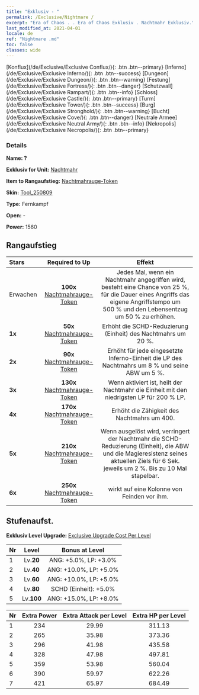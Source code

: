 ```yaml
---
title: "Exklusiv - "
permalink: /Exclusive/Nightmare /
excerpt: "Era of Chaos . . Era of Chaos Exklusiv . Nachtmahr Exklusiv."
last_modified_at: 2021-04-01
locale: de
ref: "Nightmare .md"
toc: false
classes: wide
---
```

 [Konflux](/de/Exclusive/Exclusive Conflux/){: .btn .btn--primary} [Inferno](/de/Exclusive/Exclusive Inferno/){: .btn .btn--success} [Dungeon](/de/Exclusive/Exclusive Dungeon/){: .btn .btn--warning} [Festung](/de/Exclusive/Exclusive Fortress/){: .btn .btn--danger} [Schutzwall](/de/Exclusive/Exclusive Rampart/){: .btn .btn--info} [Schloss](/de/Exclusive/Exclusive Castle/){: .btn .btn--primary} [Turm](/de/Exclusive/Exclusive Tower/){: .btn .btn--success} [Burg](/de/Exclusive/Exclusive Stronghold/){: .btn .btn--warning} [Bucht](/de/Exclusive/Exclusive Cove/){: .btn .btn--danger} [Neutrale Armee](/de/Exclusive/Exclusive Neutral Army/){: .btn .btn--info} [Nekropolis](/de/Exclusive/Exclusive Necropolis/){: .btn .btn--primary} 

### Details
 **Name: ?** 

 **Exklusiv for Unit:** [Nachtmahr](/de/units/Nightmare/) 

 **Item to Rangaufstieg:** [Nachtmahrauge-Token](/de/Items/con_985/)

 **Skin:** [Tool_250809](/de/Items/con_653/)

 **Type:** Fernkampf

 **Open:** -

 **Power:** 1560

## Rangaufstieg

  |     Stars    |  Required to Up | Effekt |
  |:-------------|:---------------:|:---------------:|
  |  Erwachen  | **100x** [Nachtmahrauge-Token](/de/Items/con_985/) | <Spurlos> Jedes Mal, wenn ein Nachtmahr angegriffen wird, besteht eine Chance von 25 %, für die Dauer eines Angriffs das eigene Angriffstempo um 500 % und den Lebensentzug um 50 % zu erhöhen. |
  | **1x** <i class="fas fa-star"/> | **50x** [Nachtmahrauge-Token](/de/Items/con_985/) | Erhöht die SCHD-Reduzierung (Einheit) des Nachtmahrs um 20 %. |
  | **2x** <i class="fas fa-star"/> | **90x** [Nachtmahrauge-Token](/de/Items/con_985/) | Erhöht für jede eingesetzte Inferno-Einheit die LP des Nachtmahrs um 8 % und seine ABW um 5 %. |
  | **3x** <i class="fas fa-star"/> | **130x** [Nachtmahrauge-Token](/de/Items/con_985/) | <Traumkur> Wenn <Spurlos> aktiviert ist, heilt der Nachtmahr die Einheit mit den niedrigsten LP für 200 % LP. |
  | **4x** <i class="fas fa-star"/> | **170x** [Nachtmahrauge-Token](/de/Items/con_985/) | Erhöht die Zähigkeit des Nachtmahrs um 400. |
  | **5x** <i class="fas fa-star"/> | **210x** [Nachtmahrauge-Token](/de/Items/con_985/) | <Traumverschlingen> Wenn <Spurlos> ausgelöst wird, verringert der Nachtmahr die SCHD-Reduzierung (Einheit), die ABW und die Magieresistenz seines aktuellen Ziels für 6 Sek. jeweils um 2 %. Bis zu 10 Mal stapelbar. |
  | **6x** <i class="fas fa-star"/> | **250x** [Nachtmahrauge-Token](/de/Items/con_985/) | <Schreckensort> <Traumverschlingen> wirkt auf eine Kolonne von Feinden vor ihm. |


## Stufenaufst.
 **Exklusiv Level Upgrade:** [Exclusive Upgrade Cost Per Level](/Exclusive/ExclusiveUpgradeCostPerLevel/)

  |  Nr  |   Level  | Bonus at Level |
  |:-----|:--------:|:--------------:|
  | 1 | Lv.**20** | ANG: +5.0%, LP: +3.0% |
  | 2 | Lv.**40** | ANG: +10.0%, LP: +5.0% |
  | 3 | Lv.**60** | ANG: +10.0%, LP: +5.0% |
  | 4 | Lv.**80** | SCHD (Einheit): +5.0% |
  | 5 | Lv.**100** | ANG: +15.0%, LP: +8.0% |


  |  Nr  |  Extra Power | Extra Attack per Level | Extra HP per Level |
  |:-----|:--------:|:--------:|:--------:|
  | 1 | 234 | 29.99 | 311.13 |
  | 2 | 265 | 35.98 | 373.36 |
  | 3 | 296 | 41.98 | 435.58 |
  | 4 | 328 | 47.98 | 497.81 |
  | 5 | 359 | 53.98 | 560.04 |
  | 6 | 390 | 59.97 | 622.26 |
  | 7 | 421 | 65.97 | 684.49 |


